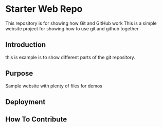 # Starter Web Repo

This repository is for showing how Git and GitHub work
This is a simple website project for showing how to use git and github together

## Introduction
this is example is to show different parts of the git  repository.


## Purpose

Sample website with plenty of files for demos

## Deployment  


## How To Contribute




